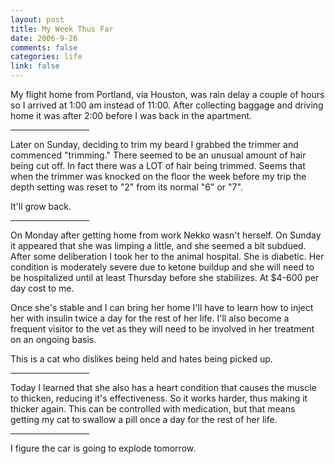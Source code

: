 ```yaml
--- 
layout: post
title: My Week Thus Far
date: 2006-9-26
comments: false
categories: life
link: false
---
```

My flight home from Portland, via Houston, was rain delay a couple of hours so I arrived at 1:00 am instead of 11:00. After collecting baggage and driving home it was after 2:00 before I was back in the apartment.

<hr width="25%">

Later on Sunday, deciding to trim my beard I grabbed the trimmer and commenced "trimming." There seemed to be an unusual amount of hair being cut off. In fact there was a LOT of hair being trimmed. Seems that when the trimmer was knocked on the floor the week before my trip the depth setting was reset to "2" from its normal "6" or "7".

It'll grow back.

<hr width="25%">

On Monday after getting home from work Nekko wasn't herself. On Sunday it appeared that she was limping a little, and she seemed a bit subdued. After some deliberation I took her to the animal hospital. She is diabetic. Her condition is moderately severe due to ketone buildup and she will need to be hospitalized until at least Thursday before she stabilizes. At $4-600 per day cost to me.

Once she's stable and I can bring her home I'll have to learn how to inject her with insulin twice a day for the rest of her life. I'll also become a frequent visitor to the vet as they will need to be involved in her treatment on an ongoing basis.

This is a cat who dislikes being held and hates being picked up.

<hr width="25%">

Today I learned that she also has a heart condition that causes the muscle to thicken, reducing it's effectiveness. So it works harder, thus making it thicker again. This can be controlled with medication, but that means getting my cat to swallow a pill once a day for the rest of her life.

<hr width="25%">

I figure the car is going to explode tomorrow.
